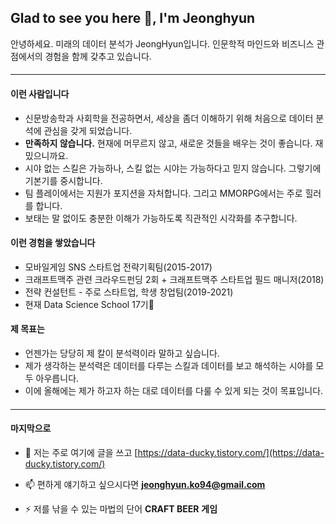 ## Glad to see you here 👋, I'm Jeonghyun

안녕하세요. 미래의 데이터 분석가 JeongHyun입니다. 
인문학적 마인드와 비즈니스 관점에서의 경험을 함께 갖추고 있습니다.  
#### 
---
#### 
#### 이런 사람입니다

- 신문방송학과 사회학을 전공하면서, 세상을 좀더 이해하기 위해 처음으로 데이터 분석에 관심을 갖게 되었습니다. 
- **만족하지 않습니다.** 현재에 머무르지 않고, 새로운 것들을 배우는 것이 좋습니다. 재밌으니까요.
- 시야 없는 스킬은 가능하나, 스킬 없는 시야는 가능하다고 믿지 않습니다. 그렇기에 기본기를 중시합니다.
- 팀 플레이에서는 지원가 포지션을 자처합니다. 그리고 MMORPG에서는 주로 힐러를 합니다.
- 보태는 말 없이도 충분한 이해가 가능하도록 직관적인 시각화를 추구합니다. 
#### 
#### 이런 경험을 쌓았습니다 

- 모바일게임 SNS 스타트업 전략기획팀(2015-2017)
- 크래프트맥주 관련 크라우드펀딩 2회 + 크래프트맥주 스타트업 필드 매니저(2018)
- 전략 컨설턴트 - 주로 스타트업, 학생 창업팀(2019-2021) 
- 현재 Data Science School 17기🌱 
#### 
#### 제 목표는

- 언젠가는 당당히 제 칼이 분석력이라 말하고 싶습니다.  
- 제가 생각하는 분석력은 데이터를 다루는 스킬과 데이터를 보고 해석하는 시야를 모두 아우릅니다. 
- 이에 올해에는 제가 하고자 하는 대로 데이터를 다룰 수 있게 되는 것이 목표입니다.  
#### 
---
#### 
#### 마지막으로 
- 📝 저는 주로 여기에 글을 쓰고 [https://data-ducky.tistory.com/](https://data-ducky.tistory.com/)

- 📫 편하게 얘기하고 싶으시다면 **jeonghyun.ko94@gmail.com**

- ⚡  저를 낚을 수 있는 마법의 단어 **CRAFT BEER** **게임**
